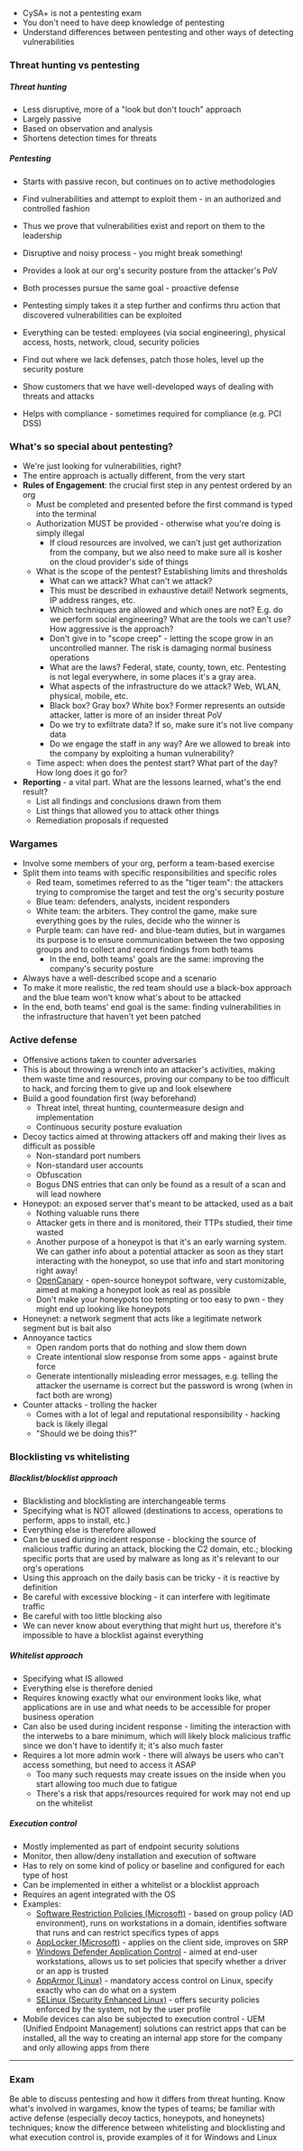 - CySA+ is not a pentesting exam
- You don't need to have deep knowledge of pentesting
- Understand differences between pentesting and other ways of detecting vulnerabilities

### Threat hunting vs pentesting

##### Threat hunting
- Less disruptive, more of a "look but don't touch" approach
- Largely passive
- Based on observation and analysis
- Shortens detection times for threats

##### Pentesting
- Starts with passive recon, but continues on to active methodologies
- Find vulnerabilities and attempt to exploit them - in an authorized and controlled fashion
- Thus we prove that vulnerabilities exist and report on them to the leadership
- Disruptive and noisy process - you might break something!
- Provides a look at our org's security posture from the attacker's PoV

- Both processes pursue the same goal - proactive defense
- Pentesting simply takes it a step further and confirms thru action that discovered vulnerabilities can be exploited
- Everything can be tested: employees (via social engineering), physical access, hosts, network, cloud, security policies
- Find out where we lack defenses, patch those holes, level up the security posture
- Show customers that we have well-developed ways of dealing with threats and attacks
- Helps with compliance - sometimes required for compliance (e.g. PCI DSS)

### What's so special about pentesting?

- We're just looking for vulnerabilities, right?
- The entire approach is actually different, from the very start
- **Rules of Engagement**: the crucial first step in any pentest ordered by an org
	- Must be completed and presented before the first command is typed into the terminal
	- Authorization MUST be provided - otherwise what you're doing is simply illegal
		- If cloud resources are involved, we can't just get authorization from the company, but we also need to make sure all is kosher on the cloud provider's side of things
	- What is the scope of the pentest? Establishing limits and thresholds
		- What can we attack? What can't we attack?
		- This must be described in exhaustive detail! Network segments, IP address ranges, etc.
		- Which techniques are allowed and which ones are not? E.g. do we perform social engineering? What are the tools we can't use? How aggressive is the approach?
		- Don't give in to "scope creep" - letting the scope grow in an uncontrolled manner. The risk is damaging normal business operations
		- What are the laws? Federal, state, county, town, etc. Pentesting is not legal everywhere, in some places it's a gray area.
		- What aspects of the infrastructure do we attack? Web, WLAN, physical, mobile, etc. 
		- Black box? Gray box? White box? Former represents an outside attacker, latter is more of an insider threat PoV
		- Do we try to exfiltrate data? If so, make sure it's not live company data
		- Do we engage the staff in any way? Are we allowed to break into the company by exploiting a human vulnerability? 
	- Time aspect: when does the pentest start? What part of the day? How long does it go for?
- **Reporting** - a vital part. What are the lessons learned, what's the end result? 
	- List all findings and conclusions drawn from them
	- List things that allowed you to attack other things
	- Remediation proposals if requested

### Wargames

- Involve some members of your org, perform a team-based exercise
- Split them into teams with specific responsibilities and specific roles
	- Red team, sometimes referred to as the "tiger team": the attackers trying to compromise the target and test the org's security posture
	- Blue team: defenders, analysts, incident responders
	- White team: the arbiters. They control the game, make sure everything goes by the rules, decide who the winner is
	- Purple team: can have red- and blue-team duties, but in wargames its purpose is to ensure communication between the two opposing groups and to collect and record findings from both teams
		- In the end, both teams' goals are the same: improving the company's security posture
- Always have a well-described scope and a scenario
- To make it more realistic, the red team should use a black-box approach and the blue team won't know what's about to be attacked
- In the end, both teams' end goal is the same: finding vulnerabilities in the infrastructure that haven't yet been patched

### Active defense

- Offensive actions taken to counter adversaries
- This is about throwing a wrench into an attacker's activities, making them waste time and resources, proving our company to be too difficult to hack, and forcing them to give up and look elsewhere
- Build a good foundation first (way beforehand)
	- Threat intel, threat hunting, countermeasure design and implementation
	- Continuous security posture evaluation
- Decoy tactics aimed at throwing attackers off and making their lives as difficult as possible
	- Non-standard port numbers
	- Non-standard user accounts
	- Obfuscation
	- Bogus DNS entries that can only be found as a result of a scan and will lead nowhere
- Honeypot: an exposed server that's meant to be attacked, used as a bait
	- Nothing valuable runs there
	- Attacker gets in there and is monitored, their TTPs studied, their time wasted
	- Another purpose of a honeypot is that it's an early warning system. We can gather info about a potential attacker as soon as they start interacting with the honeypot, so use that info and start monitoring right away! 
	- [OpenCanary](https://opencanary.readthedocs.io/en/latest/) - open-source honeypot software, very customizable, aimed at making a honeypot look as real as possible
	- Don't make your honeypots too tempting or too easy to pwn - they might end up looking like honeypots
- Honeynet: a network segment that acts like a legitimate network segment but is bait also
- Annoyance tactics
	- Open random ports that do nothing and slow them down
	- Create intentional slow response from some apps - against brute force
	- Generate intentionally misleading error messages, e.g. telling the attacker the username is correct but the password is wrong (when in fact both are wrong)
- Counter attacks - trolling the hacker
	- Comes with a lot of legal and reputational responsibility - hacking back is likely illegal
	- "Should we be doing this?"

### Blocklisting vs whitelisting

##### Blacklist/blocklist approach
- Blacklisting and blocklisting are interchangeable terms
- Specifying what is NOT allowed (destinations to access, operations to perform, apps to install, etc.)
- Everything else is therefore allowed
- Can be used during incident response - blocking the source of malicious traffic during an attack, blocking the C2 domain, etc.; blocking specific ports that are used by malware as long as it's relevant to our org's operations 
- Using this approach on the daily basis can be tricky - it is reactive by definition
- Be careful with excessive blocking - it can interfere with legitimate traffic
- Be careful with too little blocking also
- We can never know about everything that might hurt us, therefore it's impossible to have a blocklist against everything

##### Whitelist approach
- Specifying what IS allowed
- Everything else is therefore denied
- Requires knowing exactly what our environment looks like, what applications are in use and what needs to be accessible for proper business operation
- Can also be used during incident response - limiting the interaction with the interwebs to a bare minimum, which will likely block malicious traffic since we don't have to identify it; it's also much faster
- Requires a lot more admin work - there will always be users who can't access something, but need to access it ASAP
	- Too many such requests may create issues on the inside when you start allowing too much due to fatigue
	- There's a risk that apps/resources required for work may not end up on the whitelist

##### Execution control
- Mostly implemented as part of endpoint security solutions
- Monitor, then allow/deny installation and execution of software
- Has to rely on some kind of policy or baseline and configured for each type of host
- Can be implemented in either a whitelist or a blocklist approach
- Requires an agent integrated with the OS
- Examples:
	- [Software Restriction Policies (Microsoft)](https://learn.microsoft.com/en-us/windows-server/identity/software-restriction-policies/software-restriction-policies) - based on group policy (AD environment), runs on workstations in a domain, identifies software that runs and can restrict specifics types of apps
	- [AppLocker (Microsoft)](https://learn.microsoft.com/en-us/windows/security/threat-protection/windows-defender-application-control/applocker/applocker-overview) - applies on the client side, improves on SRP
	- [Windows Defender Application Control](https://learn.microsoft.com/en-us/windows/security/threat-protection/windows-defender-application-control/applocker/applocker-overview) - aimed at end-user workstations, allows us to set policies that specify whether a driver or an app is trusted 
	- [AppArmor (Linux)](https://wiki.ubuntu.com/AppArmor) - mandatory access control on Linux, specify exactly who can do what on a system
	- [SELinux (Security Enhanced Linux)](https://selinuxproject.org/page/Main_Page) - offers security policies enforced by the system, not by the user profile
- Mobile devices can also be subjected to execution control - UEM (Unified Endpoint Management) solutions can restrict apps that can be installed, all the way to creating an internal app store for the company and only allowing apps from there

---

### Exam

Be able to discuss pentesting and how it differs from threat hunting. Know what's involved in wargames, know the types of teams; be familiar with active defense (especially decoy tactics, honeypots, and honeynets) techniques; know the difference between whitelisting and blocklisting and what execution control is, provide examples of it for Windows and Linux